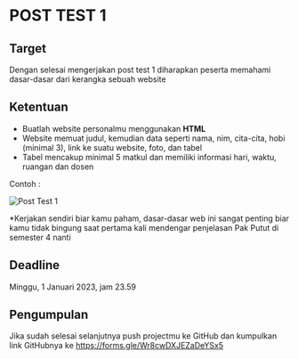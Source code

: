 # POST TEST 1

## Target

Dengan selesai mengerjakan post test 1 diharapkan peserta memahami dasar-dasar dari kerangka sebuah website

## Ketentuan

- Buatlah website personalmu menggunakan **HTML**
- Website memuat judul, kemudian data seperti nama, nim, cita-cita, hobi (minimal 3), link ke suatu website, foto, dan tabel
- Tabel mencakup minimal 5 matkul dan memiliki informasi hari, waktu, ruangan dan dosen

Contoh :

![Post Test 1](https://user-images.githubusercontent.com/114371403/209543416-af6b7b19-31bc-40c0-98ee-c7befe5846e1.png)

*Kerjakan sendiri biar kamu paham, dasar-dasar web ini sangat penting biar kamu tidak bingung saat pertama kali mendengar penjelasan Pak Putut di semester 4 nanti

## Deadline

Minggu, 1 Januari 2023, jam 23.59

## Pengumpulan

Jika sudah selesai selanjutnya push projectmu ke GitHub dan kumpulkan link GitHubnya ke https://forms.gle/Wr8cwDXJEZaDeYSx5